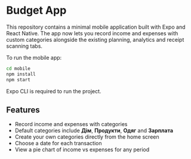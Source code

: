 # Budget App

This repository contains a minimal mobile application built with Expo and React Native. The app now lets you record income and expenses with custom categories alongside the existing planning, analytics and receipt scanning tabs.

To run the mobile app:

```bash
cd mobile
npm install
npm start
```

Expo CLI is required to run the project.

## Features

- Record income and expenses with categories
- Default categories include **Дім**, **Продукти**, **Одяг** and **Зарплата**
- Create your own categories directly from the home screen
- Choose a date for each transaction
- View a pie chart of income vs expenses for any period
